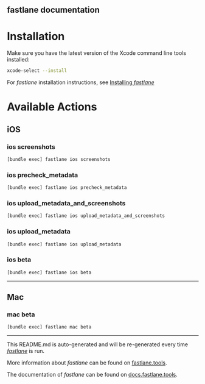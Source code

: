fastlane documentation
----

# Installation

Make sure you have the latest version of the Xcode command line tools installed:

```sh
xcode-select --install
```

For _fastlane_ installation instructions, see [Installing _fastlane_](https://docs.fastlane.tools/#installing-fastlane)

# Available Actions

## iOS

### ios screenshots

```sh
[bundle exec] fastlane ios screenshots
```



### ios precheck_metadata

```sh
[bundle exec] fastlane ios precheck_metadata
```



### ios upload_metadata_and_screenshots

```sh
[bundle exec] fastlane ios upload_metadata_and_screenshots
```



### ios upload_metadata

```sh
[bundle exec] fastlane ios upload_metadata
```



### ios beta

```sh
[bundle exec] fastlane ios beta
```



----


## Mac

### mac beta

```sh
[bundle exec] fastlane mac beta
```



----

This README.md is auto-generated and will be re-generated every time [_fastlane_](https://fastlane.tools) is run.

More information about _fastlane_ can be found on [fastlane.tools](https://fastlane.tools).

The documentation of _fastlane_ can be found on [docs.fastlane.tools](https://docs.fastlane.tools).
